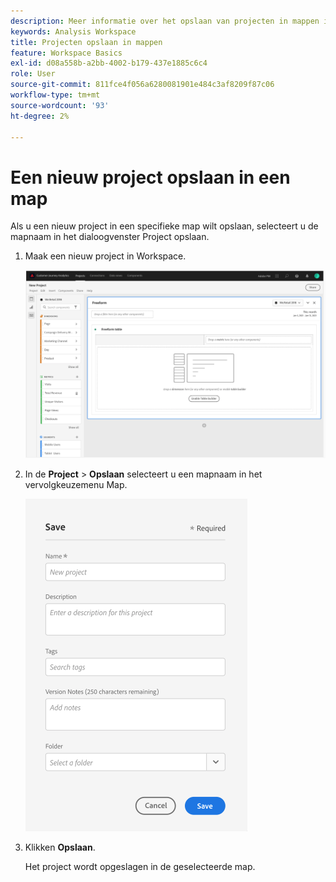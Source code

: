 ```yaml
---
description: Meer informatie over het opslaan van projecten in mappen in Workspace
keywords: Analysis Workspace
title: Projecten opslaan in mappen
feature: Workspace Basics
exl-id: d08a558b-a2bb-4002-b179-437e1885c6c4
role: User
source-git-commit: 811fce4f056a6280081901e484c3af8209f87c06
workflow-type: tm+mt
source-wordcount: '93'
ht-degree: 2%

---
```


# Een nieuw project opslaan in een map

Als u een nieuw project in een specifieke map wilt opslaan, selecteert u de mapnaam in het dialoogvenster Project opslaan.

1. Maak een nieuw project in Workspace.

   ![In het tabelvenster voor vrije vorm kunt u een nieuw project maken.](/help/analysis-workspace/build-workspace-project/assets/save-to-folder1.png)

1. In de **Project** > **Opslaan** selecteert u een mapnaam in het vervolgkeuzemenu Map.

   ![Het venster Opslaan waarin u het nieuwe project in een map opslaat.](/help/analysis-workspace/build-workspace-project/assets/save-to-folder2.png)

1. Klikken **Opslaan**.

   Het project wordt opgeslagen in de geselecteerde map.
